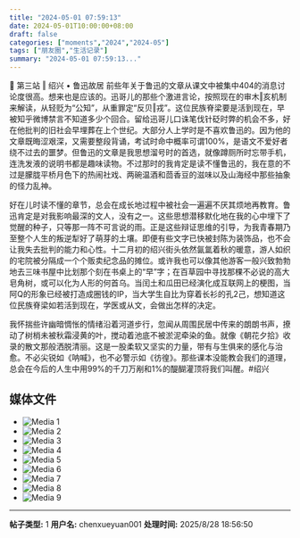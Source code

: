 ```yaml
---
title: "2024-05-01 07:59:13"
date: 2024-05-01T10:00:00+08:00
draft: false
categories: ["moments","2024","2024-05"]
tags: ["朋友圈","生活记录"]
summary: "2024-05-01 07:59:13..."
---
```


📍 第三站 ‖ 绍兴 • 鲁迅故居
​
​前些年关于鲁迅的文章从课文中被集中404的消息讨论度很高。想来也是应该的。迅哥儿的那些个激进言论，按照现在的审木‖亥机制来解读，从轻贬为“公知”，从重罪定“反贝‖戎”。这位民族脊梁要是活到现在，早被知乎微博禁言不知道多少个回合。留给迅哥儿口诛笔伐针砭时弊的机会不多，好在他批判的旧社会早埋葬在上个世纪。
​
大部分人上学时是不喜欢鲁迅的。因为他的文章既晦涩艰深，又需要整段背诵，考试时命中概率可谓100%，是语文不爱好者绕不过去的噩梦。但鲁迅的文章是我思想溜号时的首选，就像蹲厕所时忘带手机，连洗发液的说明书都是趣味读物。不过那时的我肯定是读不懂鲁迅的，我在意的不过是朦胧平桥月色下的热闹社戏、两碗温酒和茴香豆的滋味以及山海经中那些抽象的怪力乱神。

好在儿时读不懂的章节，总会在成长地过程中被社会一遍遍不厌其烦地再教育。鲁迅肯定是对我影响最深的文人，没有之一。这些思想潜移默化地在我的心中埋下了觉醒的种子，只等那一阵不可言说的雨。正是这些辩证思维的引导，为我青春期乃至整个人生的叛逆犁好了萌芽的土壤。即便有些文字已快被封陈为装饰品，也不会让我失去批判的能力和心性。
​
​十二月初的绍兴街头依然氤氲着秋的暖意，游人如织的宅院被分隔成一个个贩卖纪念品的摊位。或许我也可以像其他游客一般兴致勃勃地去三味书屋中比划那个刻在书桌上的“早”字；在百草园中寻找那棵不必说的高大皂角树，或可以化为人形的何首乌。当闰土和瓜田已经演化成互联网上的梗图，当阿Q的形象已经被打造成圈钱的IP，当大学生自比为穿着长衫的孔2己，想知道这位民族脊梁如若活到现在，学医或从文，会做出怎样的决定。

我怀揣些许幽暗惆怅的情绪沿着河道步行，忽闻从周围民居中传来的朗朗书声，撩动了树梢未被秋霜浸黄的叶，搅动着池底不被淤泥牵染的鱼。就像《朝花夕拾》收录的散文那般洒脱清丽。这是一股柔软又坚实的力量，带有与生俱来的感化与治愈。不必尖锐如《呐喊》，也不必警示如《彷徨》。那些课本没能教会我们的道理，总会在今后的人生中用99%的千刀万剐和1%的醍醐灌顶将我们叫醒。
​
​#绍兴

## 媒体文件

- ![Media 1](/Moments/photos/2024-05-01/202405010759130.jpg)
- ![Media 2](/Moments/photos/2024-05-01/202405010759131.jpg)
- ![Media 3](/Moments/photos/2024-05-01/202405010759132.jpg)
- ![Media 4](/Moments/photos/2024-05-01/202405010759133.jpg)
- ![Media 5](/Moments/photos/2024-05-01/202405010759134.jpg)
- ![Media 6](/Moments/photos/2024-05-01/202405010759135.jpg)
- ![Media 7](/Moments/photos/2024-05-01/202405010759136.jpg)
- ![Media 8](/Moments/photos/2024-05-01/202405010759137.jpg)
- ![Media 9](/Moments/photos/2024-05-01/202405010759138.jpg)

---

**帖子类型:** 1
**用户名:** chenxueyuan001
**处理时间:** 2025/8/28 18:56:50